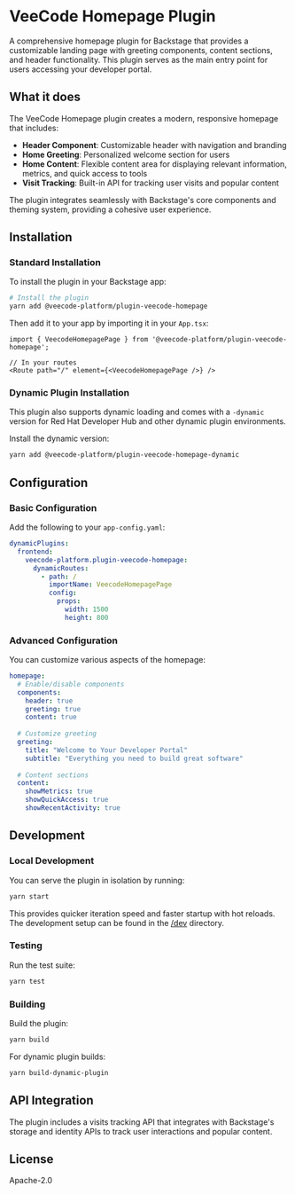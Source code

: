 # VeeCode Homepage Plugin

A comprehensive homepage plugin for Backstage that provides a customizable landing page with greeting components, content sections, and header functionality. This plugin serves as the main entry point for users accessing your developer portal.

## What it does

The VeeCode Homepage plugin creates a modern, responsive homepage that includes:

- **Header Component**: Customizable header with navigation and branding
- **Home Greeting**: Personalized welcome section for users
- **Home Content**: Flexible content area for displaying relevant information, metrics, and quick access to tools
- **Visit Tracking**: Built-in API for tracking user visits and popular content

The plugin integrates seamlessly with Backstage's core components and theming system, providing a cohesive user experience.

## Installation

### Standard Installation

To install the plugin in your Backstage app:

```bash
# Install the plugin
yarn add @veecode-platform/plugin-veecode-homepage
```

Then add it to your app by importing it in your `App.tsx`:

```tsx
import { VeecodeHomepagePage } from '@veecode-platform/plugin-veecode-homepage';

// In your routes
<Route path="/" element={<VeecodeHomepagePage />} />
```

### Dynamic Plugin Installation

This plugin also supports dynamic loading and comes with a `-dynamic` version for Red Hat Developer Hub and other dynamic plugin environments.

Install the dynamic version:

```bash
yarn add @veecode-platform/plugin-veecode-homepage-dynamic
```

## Configuration

### Basic Configuration

Add the following to your `app-config.yaml`:

```yaml
dynamicPlugins:
  frontend:
    veecode-platform.plugin-veecode-homepage:
      dynamicRoutes:
        - path: /
          importName: VeecodeHomepagePage
          config:
            props:
              width: 1500
              height: 800
```

### Advanced Configuration

You can customize various aspects of the homepage:

```yaml
homepage:
  # Enable/disable components
  components:
    header: true
    greeting: true
    content: true
  
  # Customize greeting
  greeting:
    title: "Welcome to Your Developer Portal"
    subtitle: "Everything you need to build great software"
  
  # Content sections
  content:
    showMetrics: true
    showQuickAccess: true
    showRecentActivity: true
```

## Development

### Local Development

You can serve the plugin in isolation by running:

```bash
yarn start
```

This provides quicker iteration speed and faster startup with hot reloads. The development setup can be found in the [/dev](./dev) directory.

### Testing

Run the test suite:

```bash
yarn test
```

### Building

Build the plugin:

```bash
yarn build
```

For dynamic plugin builds:

```bash
yarn build-dynamic-plugin
```

## API Integration

The plugin includes a visits tracking API that integrates with Backstage's storage and identity APIs to track user interactions and popular content.

## License

Apache-2.0

